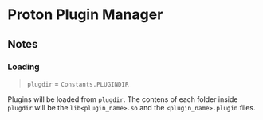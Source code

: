 # Proton Plugin Manager

## Notes

### Loading

> `plugdir` = `Constants.PLUGINDIR`

Plugins will be loaded from `plugdir`. The contens of each folder inside `plugdir` will be the `lib<plugin_name>.so` and the `<plugin_name>.plugin` files.

